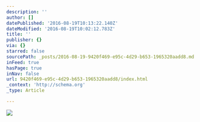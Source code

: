 ```yaml
---
description: ''
author: []
datePublished: '2016-08-19T10:13:22.140Z'
dateModified: '2016-08-19T10:02:12.783Z'
title: ''
publisher: {}
via: {}
starred: false
sourcePath: _posts/2016-08-19-9420f469-e95c-4d29-b653-1965320aadd8.md
inFeed: true
hasPage: true
inNav: false
url: 9420f469-e95c-4d29-b653-1965320aadd8/index.html
_context: 'http://schema.org'
_type: Article

---
```

![](https://the-grid-user-content.s3-us-west-2.amazonaws.com/14158696-8683-43ff-808f-8dbd9ae06dec.jpg)